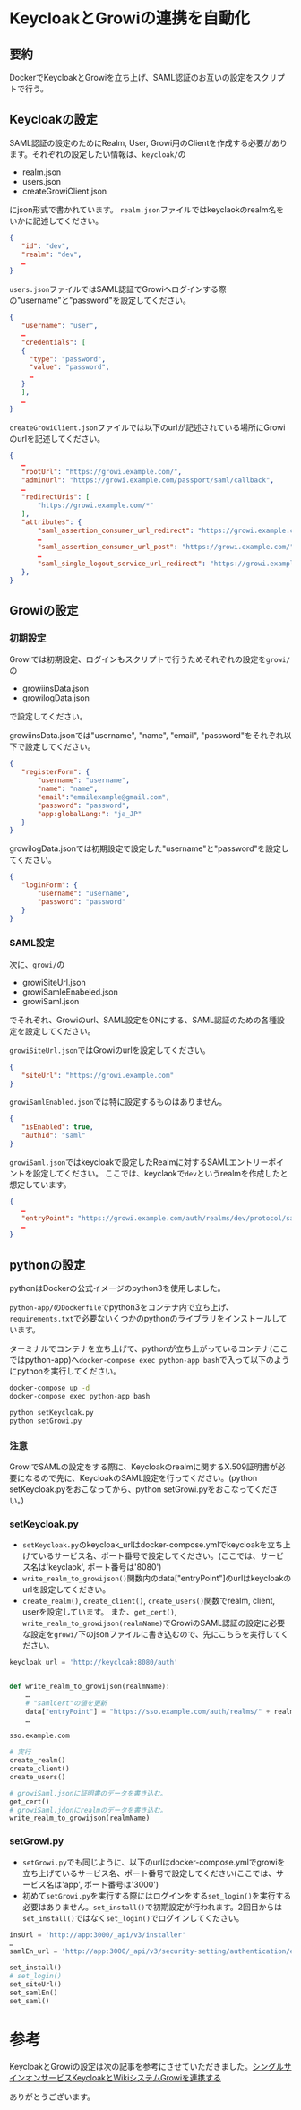 # KeycloakとGrowiの連携を自動化

## 要約
DockerでKeycloakとGrowiを立ち上げ、SAML認証のお互いの設定をスクリプトで行う。


## Keycloakの設定
 SAML認証の設定のためにRealm, User, Growi用のClientを作成する必要があります。それぞれの設定したい情報は、`keycloak/`の
 * realm.json
 * users.json
 * createGrowiClient.json
 

 にjson形式で書かれています。
 `realm.json`ファイルではkeyclaokのrealm名をいかに記述してください。
 ```realm.json
 {
    "id": "dev",
    "realm": "dev",
    …
 }
 ```
`users.json`ファイルではSAML認証でGrowiへログインする際の"username"と"password"を設定してください。
 ```users.json
 {
    "username": "user",
    …
    "credentials": [
    {
      "type": "password",
      "value": "password",
      …
    }
    ],
    …
 }
 ```
`createGrowiClient.json`ファイルでは以下のurlが記述されている場所にGrowiのurlを記述してください。
 ```createGrowiClient.json
 {
    …
    "rootUrl": "https://growi.example.com/",
    "adminUrl": "https://growi.example.com/passport/saml/callback",
    …
    "redirectUris": [
        "https://growi.example.com/*"
    ],
    "attributes": {
        "saml_assertion_consumer_url_redirect": "https://growi.example.com/passport/saml/callback",
        …
        "saml_assertion_consumer_url_post": "https://growi.example.com/",
        …
        "saml_single_logout_service_url_redirect": "https://growi.example.com/passport/saml/callback",
    },
 }
 ```

## Growiの設定

### 初期設定

Growiでは初期設定、ログインもスクリプトで行うためそれぞれの設定を`growi/`の
 * growiinsData.json
 * growilogData.json
 
 で設定してください。

 growiinsData.jsonでは"username", "name", "email", "password"をそれぞれ以下で設定してください。
 ```growiinsData.json
 {
    "registerForm": {
        "username": "username",
        "name": "name",
        "email":"emailexample@gmail.com",
        "password": "password",
        "app:globalLang:": "ja_JP"
    }
}
 ```
 growilogData.jsonでは初期設定で設定した"username"と"password"を設定してください。
 ```growilogData.json
 {
    "loginForm": {
        "username": "username",
        "password": "password"
    }
}
 ```

### SAML設定
次に、`growi/`の
* growiSiteUrl.json
* growiSamleEnabeled.json
* growiSaml.json

でそれぞれ、Growiのurl、SAML設定をONにする、SAML認証のための各種設定を設定してください。

`growiSiteUrl.json`ではGrowiのurlを設定してください。
 ```growiSiteUrl.json
{
    "siteUrl": "https://growi.example.com"
}
 ```
 `growiSamlEnabled.json`では特に設定するものはありません。
 ```growiSamlEnabled.json
 {
    "isEnabled": true,
    "authId": "saml"
}
 ```
 `growiSaml.json`ではkeycloakで設定したRealmに対するSAMLエントリーポイントを設定してください。
 ここでは、keyclaokで`dev`というrealmを作成したと想定しています。
 ```growiSaml.json
 {
    …
    "entryPoint": "https://growi.example.com/auth/realms/dev/protocol/saml",
    …
}
 ```


## pythonの設定
pythonはDockerの公式イメージのpython3を使用しました。

`python-app/`の`Dockerfile`でpython3をコンテナ内で立ち上げ、`requirements.txt`で必要ないくつかのpythonのライブラリをインストールしています。

ターミナルでコンテナを立ち上げて、pythonが立ち上がっているコンテナ(ここではpython-app)へ`docker-compose exec python-app bash`で入って以下のようにpythonを実行してください。
```bash
docker-compose up -d
docker-compose exec python-app bash

python setKeycloak.py 
python setGrowi.py
```
### 注意
GrowiでSAMLの設定をする際に、Keycloakのrealmに関するX.509証明書が必要になるので先に、KeycloakのSAML設定を行ってください。(python setKeycloak.pyをおこなってから、python setGrowi.pyをおこなってください。)

### setKeycloak.py

* `setKeycloak.py`のkeycloak_urlはdocker-compose.ymlでkeycloakを立ち上げているサービス名、ポート番号で設定してください。(ここでは、サービス名は'keyclaok', ポート番号は'8080')
* `write_realm_to_growijson()`関数内のdata["entryPoint"]のurlはkeycloakのurlを設定してください。
* `create_realm()`, `create_client()`, `create_users()`関数でrealm, client, userを設定しています。
また、`get_cert()`, `write_realm_to_growijson(realmName)`でGrowiのSAML認証の設定に必要な設定を`growi/`下のjsonファイルに書き込むので、先にこちらを実行してください。
```setKeycloak.py
keycloak_url = 'http://keycloak:8080/auth'


def write_realm_to_growijson(realmName):
    …
    # "samlCert"の値を更新
    data["entryPoint"] = "https://sso.example.com/auth/realms/" + realmName + "/protocol/saml"
    …

sso.example.com

# 実行
create_realm()
create_client()
create_users()

# growiSaml.jsonに証明書のデータを書き込む。
get_cert()
# growiSaml.jdonにrealmのデータを書き込む。
write_realm_to_growijson(realmName)
```

### setGrowi.py
* `setGrowi.py`でも同じように、以下のurlはdocker-compose.ymlでgrowiを立ち上げているサービス名、ポート番号で設定してください(ここでは、サービス名は'app', ポート番号は'3000')
* 初めて`setGrowi.py`を実行する際にはログインをする`set_login()`を実行する必要はありません。`set_install()`で初期設定が行われます。2回目からは`set_install()`ではなく`set_login()`でログインしてください。
```setGrowi.py
insUrl = 'http://app:3000/_api/v3/installer'
…
samlEn_url = 'http://app:3000/_api/v3/security-setting/authentication/enabled'

set_install()
# set_login()
set_siteUrl()
set_samlEn()
set_saml()
```
# 参考

KeycloakとGrowiの設定は次の記事を参考にさせていただきました。[シングルサインオンサービスKeycloakとWikiシステムGrowiを連携する](https://qiita.com/myoshimi/items/f26cf3f179602a12a5ac)

ありがとうございます。




